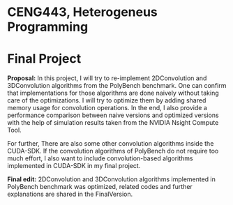 # CENG443, Heterogeneus Programming
# Final Project

**Proposal:** In this project, I will try to re-implement 2DConvolution and 3DConvolution algorithms from the PolyBench benchmark. One can confirm that implementations for those algorithms are done naively without taking care of the optimizations. I will try to optimize them by adding shared memory usage for convolution operations. In the end, I also provide a performance comparison between naive versions and optimized versions with the help of simulation results taken from the NVIDIA Nsight Compute Tool. 

For further, There are also some other convolution algorithms inside the CUDA-SDK. If the convolution algorithms of PolyBench do not require too much effort, I also want to include convolution-based algorithms implemented in CUDA-SDK in my final project. 

**Final edit:** 2DConvolution and 3DConvolution algorithms implemented in PolyBench benchmark was optimized, related codes and further explanations are shared in the FinalVersion.
